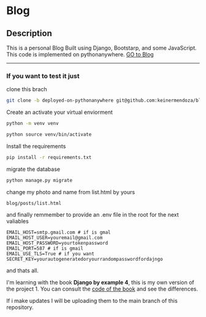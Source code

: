 # Blog
## Description
This is a personal Blog Built using Django, Bootstarp, and some JavaScript.
This code is implemented on pythonanywhere.
[GO to Blog](https://keinermendoza.pythonanywhere.com/blog/)

- - - 

### If you want to test it just

clone this brach

```bash
git clone -b deployed-on-pythonanywhere git@github.com:keinermendoza/blog.git
```

Create an activate your virtual enviorment

```bash
python -m venv venv
```

```bash
python source venv/bin/activate
```

Install the requirements

```bash
pip install -r requirements.txt
```

migrate the database

```python
python manage.py migrate
```
change my photo and name from list.html by yours

```files
blog/posts/list.html
```

and finally remmember to provide an .env file in the root for the next valiables

```env
EMAIL_HOST=smtp.gmail.com # if is gmal
EMAIL_HOST_USER=youremail@gmail.com
EMAIL_HOST_PASSWORD=yourtokenpassword
EMAIL_PORT=587 # if is gmail
EMAIL_USE_TLS=True # if you want
SECRET_KEY=yourautogeneratedoryourrandompasswordfordajngo
```

and thats all.

I'm learning with the book **Django by example 4**, this is my own version of the project 1.
You can consult the [code of the book](https://github.com/PacktPublishing/Django-4-by-example) and see the differences.

If i make updates I will be uploading them to the main branch of this repository.